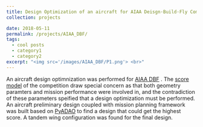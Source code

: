 ```yaml
---
title: Design Optimization of an aircraft for AIAA Deisgn·Build·Fly Competition
collection: projects

date: 2018-05-11
permalink: /projects/AIAA_DBF/
tags:
  - cool posts
  - category1
  - category2
excerpt: "<img src='/images/AIAA_DBF/P1.png'> <br>"  
---
```

An aircraft design optimnization was performed for [AIAA DBF](https://www.aiaadbf.org/General-Info/ "AIAA DBF") . The [score model](https://www.aiaadbf.org/Scoring/ "score model") of the competition draw special concern as that both geometry paramters and mission performance were involved in, and the contradiction of these parameters speified that a design optimization must be performed.  An aircraft preliminary design coupled with mission planning framework was built based on [PyADAO](https://tsingqaq.github.io/projects/PyADAO_construction/ "PyADAO") to find a design that could get the highest score. A tandem wing configuration was found for the final design.

